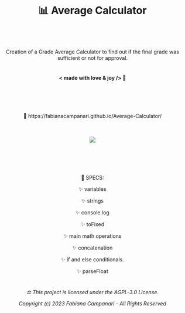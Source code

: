 <br>

# <p align="center"> 📊 Average Calculator </p>
<br><br>

<p align="center"> Creation of a Grade Average Calculator to find out if the final grade was sufficient or not for approval.
<br><br>

#### <p align="center"> < made with love & joy /> 💎 
#

<br><br>
 <p align="center"> 🚀 https://fabianacampanari.github.io/Average-Calculator/
<br><br><br>

<p align="center">
  <img src="https://user-images.githubusercontent.com/113218619/231811820-55a8d649-6c87-48fe-952b-696afcea4efe.png" />
 <br><br> 

#

<br>
<p align="center"> 📌 SPECS: </p>

<p align="center"> ✨ variables

<p align="center"> ✨ strings </p>

<p align="center"> ✨ console.log </p>

<p align="center"> ✨ toFixed </p>

<p align="center"> ✨ main math operations </p>

<p align="center"> ✨ concatenation  </p>

<p align="center"> ✨ if and else conditionals.  </p>

<p align="center"> ✨ parseFloat  </p>

#

###### <p align="center"> ⚖︎ This project is licensed under the AGPL-3.0 License.</p><p align="center"> Copyright (c) 2023 Fabiana Campanari - All Rights Reserved </p>




 
 



